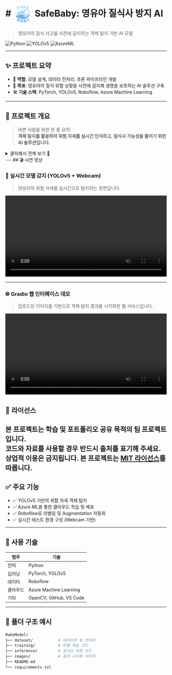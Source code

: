 #  # <img src="https://github.com/SafeBabyAI/main/raw/main/safebaby_logo.png" width="60" style="vertical-align: middle;"/> SafeBaby: 영유아 질식사 방지 AI


> 영유아의 질식 사고를 사전에 감지하는 객체 탐지 기반 AI 모델

![Python](https://img.shields.io/badge/Python-3776AB?style=flat-square&logo=python&logoColor=white)
![YOLOv5](https://img.shields.io/badge/YOLOv5-FFBF00?style=flat-square&logo=yolo&logoColor=black)
![AzureML](https://img.shields.io/badge/Azure_ML-0078D4?style=flat-square&logo=microsoftazure&logoColor=white)

---

## ✨ 프로젝트 요약

- 🙋 **역할**: 모델 설계, 데이터 전처리, 추론 파이프라인 개발
- 🎯 **목표**: 영유아의 질식 위험 상황을 사전에 감지해 생명을 보호하는 AI 솔루션 구축
- 🛠 **기술 스택**: PyTorch, YOLOv5, Roboflow, Azure Machine Learning

---

## 🧸 프로젝트 개요

> 바쁜 사람을 위한 한 줄 요약:  
> **객체 탐지를 활용하여 위험 자세를 실시간 인식하고, 질식사 가능성을 줄이기 위한 AI 솔루션입니다.**

<details>
<summary>클릭해서 전체 보기 👀</summary>

<br/>

### 📍 주제 및 기획의도

<!-- 이미지들 -->
<p align="center">
  <img src="https://github.com/SafeBabyAI/main/raw/main/%EA%B5%AC%EC%A1%B0.jpg" alt="프로젝트 구조" width="100%"/>
  <img src="https://github.com/SafeBabyAI/main/raw/main/%EA%B8%B0%EB%8C%80%ED%9A%A8%EA%B3%BC.jpg" alt="기대효과" width="100%"/>
  <img src="https://github.com/SafeBabyAI/main/raw/main/%EA%B8%B0%ED%9A%8D%EC%9D%98%EB%8F%84%201.jpg" alt="기획의도 1" width="100%"/>
  <img src="https://github.com/SafeBabyAI/main/raw/main/%EA%B8%B0%ED%9A%8D%EC%9D%98%EB%8F%84%202.jpg" alt="기획의도 2" width="100%"/>
  <img src="https://github.com/SafeBabyAI/main/raw/main/%EB%82%B4%EC%9A%A9%201.jpg" alt="내용 1" width="100%"/>
  <img src="https://github.com/SafeBabyAI/main/raw/main/%EB%82%B4%EC%9A%A9%202.jpg" alt="내용 2" width="100%"/>
</p>

</details>
---
## 🎬 시연 영상

### 🧠 실시간 모델 감지 (YOLOv5 + Webcam)

> 영유아의 위험 자세를 실시간으로 탐지하는 장면입니다.

<video src="https://github.com/SafeBabyAI/main/raw/main/safe13baby_demo.mp4" controls width="100%"></video>

---

### 🌐 Gradio 웹 인터페이스 데모

> 업로드된 이미지를 기반으로 객체 탐지 결과를 시각화한 웹 서비스입니다.

<video src="https://github.com/SafeBabyAI/main/raw/main/safe13baby_gradio.mp4" controls width="100%"></video>

## 📜 라이선스

본 프로젝트는 학습 및 포트폴리오 공유 목적의 팀 프로젝트입니다.  
코드와 자료를 사용할 경우 반드시 **출처를 표기**해 주세요.  
상업적 이용은 금지됩니다.
본 프로젝트는 [MIT 라이선스](LICENSE)를 따릅니다.
---

## ✅ 주요 기능

- ✅ YOLOv5 기반의 위험 자세 객체 탐지
- ✅ Azure ML을 통한 클라우드 학습 및 배포
- ✅ Roboflow로 라벨링 및 Augmentation 자동화
- ✅ 실시간 테스트 환경 구성 (Webcam 기반)

---

## 🧠 사용 기술

| 범주 | 기술 |
|------|------|
| 언어 | Python |
| 딥러닝 | PyTorch, YOLOv5 |
| 데이터 | Roboflow |
| 클라우드 | Azure Machine Learning |
| 기타 | OpenCV, GitHub, VS Code |

---

## 🧪 폴더 구조 예시

```bash
MakeModel/
├── dataset/           # 데이터셋 및 전처리
├── training/          # 모델 학습 코드
├── inference/         # 실시간 추론 코드
├── images/            # 결과 시각화 이미지
├── README.md
└── requirements.txt
